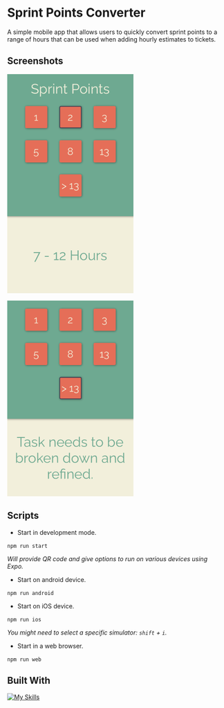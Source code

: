 # Sprint Points Converter

A simple mobile app that allows users to quickly convert sprint points to a range of hours that can be used when adding hourly estimates to tickets.

## Screenshots
![Alt text](assets/screenshot-two.png)

![Alt text](assets/screenshot-over-thirteen.png)

## Scripts
- Start in development mode.
```
npm run start
```
*Will provide QR code and give options to run on various devices using Expo.*
- Start on android device.
```
npm run android
```
- Start on iOS device.
```
npm run ios
```
*You might need to select a specific simulator: `shift` + `i`.*
- Start in a web browser.
```
npm run web
```

## Built With
[![My Skills](https://skillicons.dev/icons?i=react,js,ts,css)](https://skillicons.dev)

